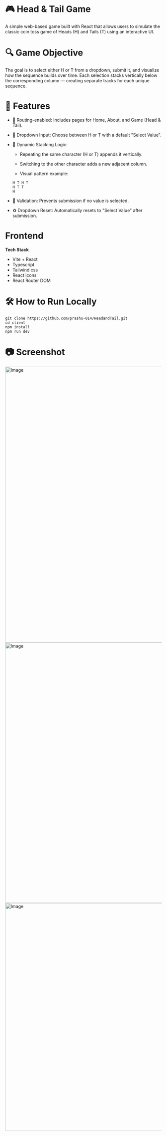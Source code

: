 
# 🎮 Head & Tail Game
A simple web-based game built with React that allows users to simulate the classic coin toss game of Heads (H) and Tails (T) using an interactive UI.

# 🔍 Game Objective
The goal is to select either H or T from a dropdown, submit it, and visualize how the sequence builds over time. Each selection stacks vertically below the corresponding column — creating separate tracks for each unique sequence.

# 📌 Features

- 🧭 Routing-enabled: Includes pages for Home, About, and Game (Head & Tail).

- 🎯 Dropdown Input: Choose between H or T with a default "Select Value".

- 🎲 Dynamic Stacking Logic: 
   - Repeating the same character (H or T) appends it vertically.

   - Switching to the other character adds a new adjacent column.

   - Visual pattern example:

   ```
   H T H T
   H T T
   H
   ```

- 🛑 Validation: Prevents submission if no value is selected.

- ♻️ Dropdown Reset: Automatically resets to "Select Value" after submission.



# Frontend

**Tech Stack**
- Vite + React
- Typescript
- Tailwind css 
- React icons
- React Router DOM


# 🛠️ How to Run Locally

```
git clone https://github.com/prashu-014/HeadandTail.git
cd client
npm install
npm run dev

```

# 📷 Screenshot

<img width="1912" height="885" alt="Image" src="https://github.com/user-attachments/assets/a67b1ac4-744b-4e57-867f-7f50481e4083" />

<img width="1917" height="835" alt="Image" src="https://github.com/user-attachments/assets/9085fce0-74b1-465d-a0e3-bc2be0b19430" />

<img width="1915" height="731" alt="Image" src="https://github.com/user-attachments/assets/ecf47eec-4e55-4f86-a282-010d57cb91a4" />
